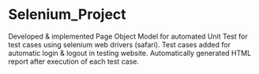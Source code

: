 # Selenium_Project
Developed & implemented Page Object Model for automated Unit Test for test cases using selenium web drivers (safari).
Test cases added for automatic login & logout in testing website.
Automatically generated HTML report after execution of each test case.
